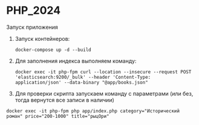 # PHP_2024

Запуск приложения
1. Запуск контейнеров:
   

   `docker-compose up -d --build`


2. Для заполнения индекса выполняем команду:

    `docker exec -it php-fpm curl --location --insecure --request POST 'elasticsearch:9200/_bulk' --header 'Content-Type: application/json' --data-binary "@app/books.json"`




3. Для проверки скрипта запускаем команду c параметрами (или без, тогда вернутся все записи в наличии)

`docker exec -it php-fpm php app/index.php category="Исторический роман" price="200-1000" title="рыцОри"`
